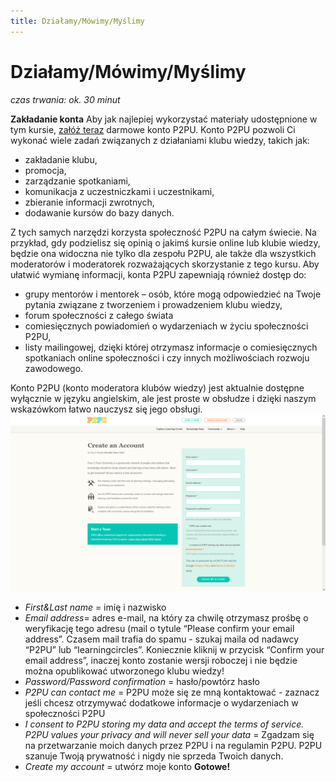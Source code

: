 ```yaml
---
title: Działamy/Mówimy/Myślimy
---
```

# Działamy/Mówimy/Myślimy
*czas trwania: ok. 30 minut*

**Zakładanie konta**
Aby jak najlepiej wykorzystać materiały udostępnione w tym kursie, [załóż teraz](https://learningcircles.p2pu.org/en/accounts/register/?next=/en/login_redirect/) darmowe konto P2PU. Konto P2PU pozwoli Ci wykonać wiele zadań związanych z działaniami klubu wiedzy, takich jak:
* zakładanie klubu,
* promocja,
* zarządzanie spotkaniami,
* komunikacja z uczestniczkami i uczestnikami,
* zbieranie informacji zwrotnych,
* dodawanie kursów do bazy danych.

Z tych samych narzędzi korzysta społeczność P2PU na całym świecie. Na przykład, gdy podzielisz się opinią o jakimś kursie online lub klubie wiedzy, będzie ona widoczna nie tylko dla zespołu P2PU, ale także dla wszystkich moderatorów i moderatorek rozważających skorzystanie z tego kursu. Aby ułatwić wymianę informacji, konta P2PU zapewniają również dostęp do:
* grupy mentorów i mentorek – osób, które mogą odpowiedzieć na Twoje pytania związane z tworzeniem i prowadzeniem klubu wiedzy,
* forum społeczności z całego świata
* comiesięcznych powiadomień o wydarzeniach w życiu społeczności P2PU,
* listy mailingowej, dzięki której otrzymasz informacje o comiesięcznych spotkaniach online społeczności i czy innych możliwościach rozwoju zawodowego.

Konto P2PU (konto moderatora klubów wiedzy) jest aktualnie dostępne wyłącznie w języku angielskim, ale jest proste w obsłudze i dzięki naszym wskazówkom łatwo nauczysz się jego obsługi. 
![zakładanie konta](/img/konto_P2PU.png)

* _First&Last name_ = imię i nazwisko
* _Email address_= adres e-mail, na który za chwilę otrzymasz prośbę o weryfikację tego adresu (mail o tytule “Please confirm your email address”. Czasem mail trafia do spamu - szukaj maila od nadawcy “P2PU” lub “learningcircles”. Koniecznie kliknij w przycisk “Confirm your email address”, inaczej konto zostanie wersji roboczej i nie będzie można opublikować utworzonego klubu wiedzy! 
* _Password/Password confirmation_ = hasło/powtórz hasło
* _P2PU can contact me_ = P2PU może się ze mną kontaktować -  zaznacz jeśli chcesz otrzymywać dodatkowe informacje o wydarzeniach w społeczności P2PU
* _I consent to P2PU storing my data and accept the terms of service. P2PU values your privacy and will never sell your data_ = Zgadzam się na przetwarzanie moich danych przez P2PU i na regulamin P2PU.  P2PU szanuje Twoją prywatność i nigdy nie sprzeda Twoich danych. 
* _Create my account_ = utwórz moje konto
**Gotowe!** 
